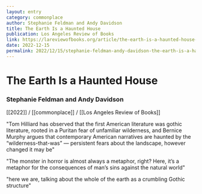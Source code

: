 ```yaml
---
layout: entry
category: commonplace
author: Stephanie Feldman and Andy Davidson
title: The Earth Is a Haunted House
publication: Los Angeles Review of Books
link: https://lareviewofbooks.org/article/the-earth-is-a-haunted-house-a-conversation-between-stephanie-feldman-and-andy-davidson/
date: 2022-12-15
permalink: 2022/12/15/stephanie-feldman-andy-davidson-the-earth-is-a-haunted-house
---
```


# The Earth Is a Haunted House

### Stephanie Feldman and Andy Davidson

[[2022]] / [[commonplace]] / [[Los Angeles Review of Books]]

"Tom Hilliard has observed that the first American literature was gothic literature, rooted in a Puritan fear of unfamiliar wilderness, and Bernice Murphy argues that contemporary American narratives are haunted by the “wilderness-that-was” — persistent fears about the landscape, however changed it may be"

"The monster in horror is almost always a metaphor, right? Here, it’s a metaphor for the consequences of man’s sins against the natural world"

"here we are, talking about the whole of the earth as a crumbling Gothic structure"
